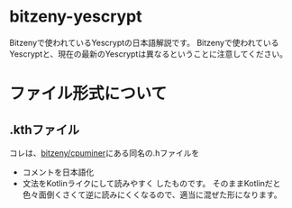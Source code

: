 # bitzeny-yescrypt
Bitzenyで使われているYescryptの日本語解説です。
Bitzenyで使われているYescryptと、現在の最新のYescryptは異なるということに注意してください。

# ファイル形式について
## .kthファイル
コレは、[bitzeny/cpuminer](https://github.com/bitzeny/cpuminer)にある同名の.hファイルを
 - コメントを日本語化
 - 文法をKotlinライクにして読みやすく
したものです。
そのままKotlinだと色々面倒くさくて逆に読みにくくなるので、適当に混ぜた形になります。
